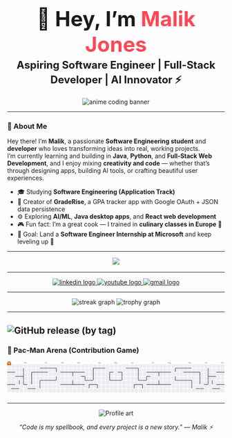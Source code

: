 <h1 align="center">
  <span style="font-size: 3rem;">👋 Hey, I’m <span style="color:#ff4757;">Malik Jones</span></span><br>
  <span style="font-size: 1.5rem;">Aspiring Software Engineer | Full-Stack Developer | AI Innovator ⚡</span>
</h1>

<p align="center">
  <img src="https://i.ibb.co/J7S0gQR/anime-coding-banner.gif" width="600" alt="anime coding banner">
</p>

---

### 🧠 About Me  

Hey there! I’m **Malik**, a passionate **Software Engineering student** and **developer** who loves transforming ideas into real, working projects.  
I’m currently learning and building in **Java**, **Python**, and **Full-Stack Web Development**, and I enjoy mixing **creativity and code** — whether that’s through designing apps, building AI tools, or crafting beautiful user experiences.  

- 🎓 Studying **Software Engineering (Application Track)**  
- 🧠 Creator of **GradeRise**, a GPA tracker app with Google OAuth + JSON data persistence  
- ⚙️ Exploring **AI/ML**, **Java desktop apps**, and **React web development**  
- 🎮 Fun fact: I’m a great cook — I trained in **culinary classes in Europe** 🍝  
- 🎯 Goal: Land a **Software Engineer Internship at Microsoft** and keep leveling up 🚀  

---

<div align="center">
  <img src="https://skillicons.dev/icons?i=py,java,js,react,html,css,tailwind,docker,mysql,git,vscode&perline=6" />
</div>

---

<div align="center">
  <a href="https://www.linkedin.com/in/maliktheatar/" target="_blank">
    <img src="https://img.shields.io/static/v1?message=LinkedIn&logo=linkedin&label=&color=0077B5&logoColor=white&labelColor=&style=for-the-badge" height="25" alt="linkedin logo"  />
  </a>
  <a href="https://www.youtube.com/@malikjones1613" target="_blank">
    <img src="https://img.shields.io/static/v1?message=Youtube&logo=youtube&label=&color=FF0000&logoColor=white&labelColor=&style=for-the-badge" height="25" alt="youtube logo"  />
  </a>
  <a href="mailto:malik.g.jones0415@gmail.com" target="_blank">
    <img src="https://img.shields.io/static/v1?message=Gmail&logo=gmail&label=&color=D14836&logoColor=white&labelColor=&style=for-the-badge" height="25" alt="gmail logo"  />
  </a>
</div>

---

<div align="center">
  <img src="https://streak-stats.demolab.com?user=kngofhumans&theme=dracula&hide_border=false&border_radius=5" height="150" alt="streak graph" />
  <img src="https://github-profile-trophy.vercel.app?username=kngofhumans&theme=dracula&row=1&no-bg=false&no-frame=false" height="150" alt="trophy graph" />
</div>

---
![GitHub release (by tag)](https://img.shields.io/github/downloads/KNGOFHUMANS/GPA-TRACKER/final_version/total?color=brightgreen&label=GradeRise%20Downloads)
---

### 👾 Pac-Man Arena (Contribution Game)

<p align="center">
  <picture>
    <source media="(prefers-color-scheme: dark)" srcset="https://raw.githubusercontent.com/kngofhumans/kngofhumans/output/pacman-contribution-graph-dark.svg">
    <source media="(prefers-color-scheme: light)" srcset="https://raw.githubusercontent.com/kngofhumans/kngofhumans/output/pacman-contribution-graph.svg">
    <img alt="Pac-Man contribution graph" src="https://raw.githubusercontent.com/kngofhumans/kngofhumans/output/pacman-contribution-graph.svg" width="700">
  </picture>
</p>

---

<p align="center">
  <img src="https://github.com/user-attachments/assets/b8ef30bd-ec90-4ad7-b8b1-01e1db853920" width="400" alt="Profile art">
</p>

<p align="center"><i>“Code is my spellbook, and every project is a new story.” — Malik ⚡</i></p>
